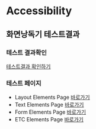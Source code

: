 # Accessibility
## 화면낭독기 테스트결과

### 테스트 결과확인
[테스트결과 확인하기](https://rebehayan.github.io/accessibility/voice.html)

### 테스트 페이지
- Layout Elements Page [바로가기](https://rebehayan.github.io/accessibility/voice_layout.html)
- Text Elements Page [바로가기](https://rebehayan.github.io/accessibility/voice_text.html)
- Form Elements Page [바로가기](https://rebehayan.github.io/accessibility/voice_etc.html)
- ETC Elements Page [바로가기](https://rebehayan.github.io/accessibility/voice_etc.html)
